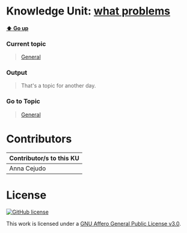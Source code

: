 # Knowledge Unit: [what problems](../../knowledge_units/general/what-problems.md)

#### [:arrow_up: Go up](../../topics/general.md)
### Current topic
> [General](../../topics/general.md)
### Output
> That&#039;s a topic for another day.
### Go to Topic
> [General](../../topics/general.md)


# Contributors

| Contributor/s to this KU |
| - | 
| Anna Cejudo |

# License
[![GitHub license](https://img.shields.io/github/license/inbrainz/cerebro)](https://github.com/inbrainz/cerebro/blob/master/LICENSE)

This work is licensed under a [GNU Affero General Public License v3.0](https://www.gnu.org/licenses/agpl-3.0.txt).